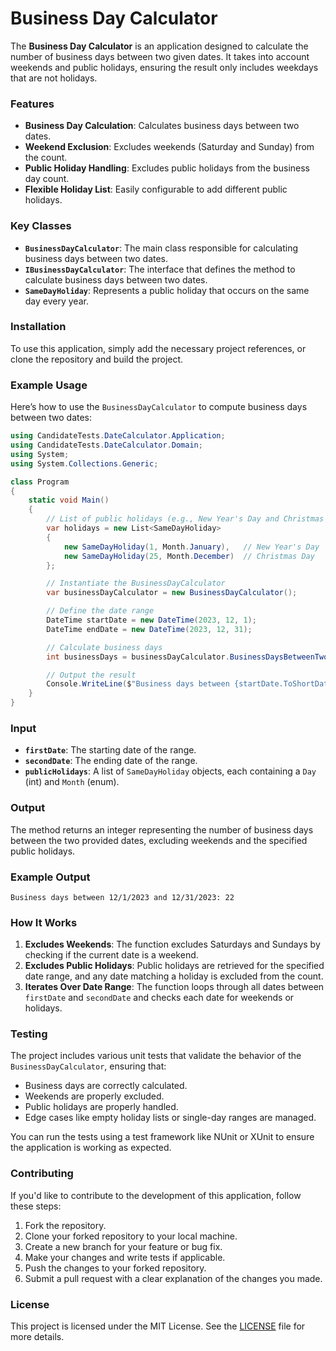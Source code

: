 
# Business Day Calculator

The **Business Day Calculator** is an application designed to calculate the number of business days between two given dates. It takes into account weekends and public holidays, ensuring the result only includes weekdays that are not holidays.

### Features
- **Business Day Calculation**: Calculates business days between two dates.
- **Weekend Exclusion**: Excludes weekends (Saturday and Sunday) from the count.
- **Public Holiday Handling**: Excludes public holidays from the business day count.
- **Flexible Holiday List**: Easily configurable to add different public holidays.

### Key Classes

- **`BusinessDayCalculator`**: The main class responsible for calculating business days between two dates.
- **`IBusinessDayCalculator`**: The interface that defines the method to calculate business days between two dates.
- **`SameDayHoliday`**: Represents a public holiday that occurs on the same day every year.

### Installation

To use this application, simply add the necessary project references, or clone the repository and build the project.

### Example Usage

Here’s how to use the `BusinessDayCalculator` to compute business days between two dates:

```csharp
using CandidateTests.DateCalculator.Application;
using CandidateTests.DateCalculator.Domain;
using System;
using System.Collections.Generic;

class Program
{
    static void Main()
    {
        // List of public holidays (e.g., New Year's Day and Christmas Day)
        var holidays = new List<SameDayHoliday>
        {
            new SameDayHoliday(1, Month.January),   // New Year's Day
            new SameDayHoliday(25, Month.December)  // Christmas Day
        };

        // Instantiate the BusinessDayCalculator
        var businessDayCalculator = new BusinessDayCalculator();

        // Define the date range
        DateTime startDate = new DateTime(2023, 12, 1);
        DateTime endDate = new DateTime(2023, 12, 31);

        // Calculate business days
        int businessDays = businessDayCalculator.BusinessDaysBetweenTwoDates(startDate, endDate, holidays);

        // Output the result
        Console.WriteLine($"Business days between {startDate.ToShortDateString()} and {endDate.ToShortDateString()}: {businessDays}");
    }
}
```

### Input
- **`firstDate`**: The starting date of the range.
- **`secondDate`**: The ending date of the range.
- **`publicHolidays`**: A list of `SameDayHoliday` objects, each containing a `Day` (int) and `Month` (enum).

### Output
The method returns an integer representing the number of business days between the two provided dates, excluding weekends and the specified public holidays.

### Example Output
```
Business days between 12/1/2023 and 12/31/2023: 22
```

### How It Works

1. **Excludes Weekends**: The function excludes Saturdays and Sundays by checking if the current date is a weekend.
2. **Excludes Public Holidays**: Public holidays are retrieved for the specified date range, and any date matching a holiday is excluded from the count.
3. **Iterates Over Date Range**: The function loops through all dates between `firstDate` and `secondDate` and checks each date for weekends or holidays.

### Testing

The project includes various unit tests that validate the behavior of the `BusinessDayCalculator`, ensuring that:

- Business days are correctly calculated.
- Weekends are properly excluded.
- Public holidays are properly handled.
- Edge cases like empty holiday lists or single-day ranges are managed.

You can run the tests using a test framework like NUnit or XUnit to ensure the application is working as expected.

### Contributing

If you'd like to contribute to the development of this application, follow these steps:

1. Fork the repository.
2. Clone your forked repository to your local machine.
3. Create a new branch for your feature or bug fix.
4. Make your changes and write tests if applicable.
5. Push the changes to your forked repository.
6. Submit a pull request with a clear explanation of the changes you made.

### License

This project is licensed under the MIT License. See the [LICENSE](LICENSE) file for more details.
